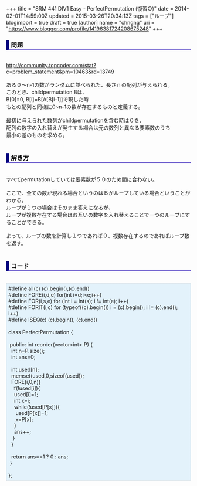 +++
title = "SRM 441 DIV1 Easy - PerfectPermutation (復習○)"
date = 2014-02-01T14:59:00Z
updated = 2015-03-26T20:34:13Z
tags = ["ループ"]
blogimport = true
draft = true
[author]
	name = "chngng"
	uri = "https://www.blogger.com/profile/14196381724208675248"
+++

<div dir="ltr" style="text-align: left;" trbidi="on"><h3 style="border-bottom: 2px solid slateblue; border-left: 8px solid navy; color: black; padding: 0px 0px 1px 5px;">問題 </h3><br /><a href="http://community.topcoder.com/stat?c=problem_statement&amp;pm=10463&amp;rd=13749" target="_blank">http://community.topcoder.com/stat?c=problem_statement&amp;pm=10463&amp;rd=13749</a><br /><br />ある０～n-1の数がランダムに並べられた、長さｎの配列が与えられる。<br />このとき、childpermutation Bは、<br />B[0]=0, B[i]=B[A[B[i-1]]で現した時<br />もとの配列と同様に0~n-1の数が存在するものと定義する。<br /><br />最初に与えられた数列がchildpermutationを含む時は０を、<br />配列の数字の入れ替えが発生する場合は元の数列と異なる要素数のうち<br />最小の差のものを求める。<br /><br /><h3 style="border-bottom: 2px solid slateblue; border-left: 8px solid navy; color: black; padding: 0px 0px 1px 5px;">解き方 </h3><br />すべてpermutationしていては要素数が５０のため間に合わない。<br /><br />ここで、全ての数が現れる場合というのはＢがループしている場合ということがわかる。<br />ループが１つの場合はそのまま答えになるが、<br />ループが複数存在する場合はお互いの数字を入れ替えることで一つのループにすることができる。<br /><br />よって、ループの数を計算し１つであれば０、複数存在するのであればループ数を返す。<br /><br /><h3 style="border-bottom: 2px solid slateblue; border-left: 8px solid navy; color: black; padding: 0px 0px 1px 5px;">コード </h3><br /><div style="background-color: #e3f2fb; border: 1px dotted #CCCCCC; padding: 5px;">#define all(c) (c).begin(),(c).end()<br />#define FORE(i,d,e) for(int i=d;i&lt;e;i++)<br />#define FOR(i,s,e) for (int i = int(s); i != int(e); i++)<br />#define FORIT(i,c) for (typeof((c).begin()) i = (c).begin(); i != (c).end(); i++)<br />#define ISEQ(c) (c).begin(), (c).end()<br /><br />class PerfectPermutation {<br /><br /><span class="Apple-tab-span" style="white-space: pre;"> </span>public: int reorder(vector&lt;int&gt; P) {<br /><span class="Apple-tab-span" style="white-space: pre;">  </span>int n=P.size();<br /><span class="Apple-tab-span" style="white-space: pre;">  </span>int ans=0;<br /><br /><span class="Apple-tab-span" style="white-space: pre;">  </span>int used[n];<br /><span class="Apple-tab-span" style="white-space: pre;">  </span>memset(used,0,sizeof(used));<br /><span class="Apple-tab-span" style="white-space: pre;">  </span>FORE(i,0,n){<br /><span class="Apple-tab-span" style="white-space: pre;">   </span>if(!used[i]){<br /><span class="Apple-tab-span" style="white-space: pre;">    </span>used[i]=1;<br /><span class="Apple-tab-span" style="white-space: pre;">    </span>int x=i;<br /><span class="Apple-tab-span" style="white-space: pre;">    </span>while(!used[P[x]]){<br /><span class="Apple-tab-span" style="white-space: pre;">     </span>used[P[x]]=1;<br /><span class="Apple-tab-span" style="white-space: pre;">     </span>x=P[x];<br /><span class="Apple-tab-span" style="white-space: pre;">    </span>}<br /><span class="Apple-tab-span" style="white-space: pre;">    </span>ans++;<br /><span class="Apple-tab-span" style="white-space: pre;">   </span>}<br /><span class="Apple-tab-span" style="white-space: pre;">  </span>}<br /><br /><span class="Apple-tab-span" style="white-space: pre;">  </span>return ans==1 ? 0 : ans;<br /><span class="Apple-tab-span" style="white-space: pre;"> </span>}<br /><br />};</div></div>
